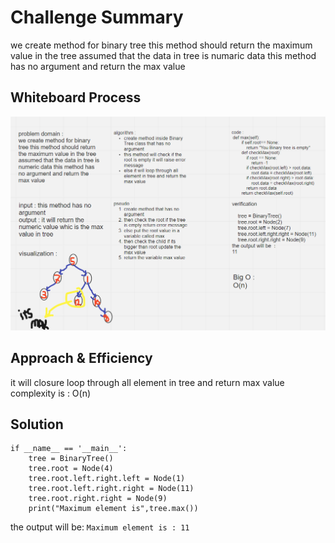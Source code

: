 # Challenge Summary
we create method for binary tree this method should return the maximum value in the tree assumed that the data in tree is numaric data this method has no argument and return the max value


## Whiteboard Process
<!-- Embedded whiteboard image -->
![max](max.PNG)
## Approach & Efficiency
<!-- What approach did you take? Why? What is the Big O space/time for this approach? -->
it will closure loop through all element in tree and return max value
complexity is : O(n)
## Solution
<!-- Show how to run your code, and examples of it in action -->
```
if __name__ == '__main__':
    tree = BinaryTree()
    tree.root = Node(4)
    tree.root.left.right.left = Node(1)
    tree.root.left.right.right = Node(11)
    tree.root.right.right = Node(9)
    print("Maximum element is",tree.max())
```
the output will be:
`Maximum element is : 11`
